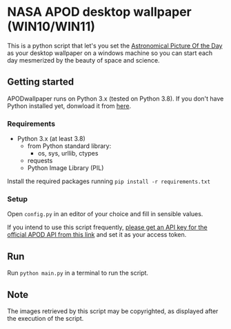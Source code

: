 # NASA APOD desktop wallpaper (WIN10/WIN11)

This is a python script that let's you set the [Astronomical Picture Of the Day](https://apod.nasa.gov/apod/) as your desktop wallpaper on a windows machine so you can start each day mesmerized by the beauty of space and science.


## Getting started

APODwallpaper runs on Python 3.x (tested on Python 3.8). If you don't have Python installed yet, donwload it from [here](https://www.python.org/downloads/).

### Requirements
- Python 3.x (at least 3.8)
    - from Python standard library:
        - os, sys, urllib, ctypes
    - requests
    - Python Image Library (PIL)

Install the required packages running
```pip install -r requirements.txt```

### Setup
Open `config.py` in an editor of your choice and fill in sensible values.

If you intend to use this script frequently, [please get an API key for the official APOD API from this link](https://api.nasa.gov/) and set it as your access token.

## Run

Run ```python main.py``` in a terminal to run the script.

## Note

The images retrieved by this script may be copyrighted, as displayed after the execution of the script.